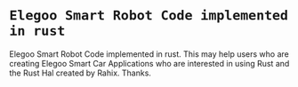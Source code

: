 `Elegoo Smart Robot Code implemented in rust`
==================
Elegoo Smart Robot Code implemented in rust.
This may help users who are creating Elegoo Smart Car Applications who are interested in using Rust and the Rust Hal created by Rahix. 
Thanks.



